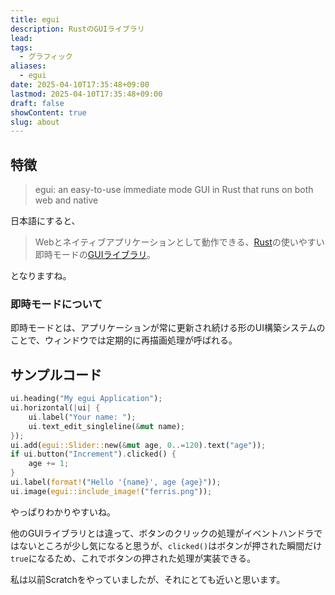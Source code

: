 ```yaml
---
title: egui
description: RustのGUIライブラリ
lead: 
tags:
  - グラフィック
aliases:
  - egui
date: 2025-04-10T17:35:48+09:00
lastmod: 2025-04-10T17:35:48+09:00
draft: false
showContent: true
slug: about
---
```

## 特徴
> egui: an easy-to-use immediate mode GUI in Rust that runs on both web and native

日本語にすると、

> Webとネイティブアプリケーションとして動作できる、[Rust](../../../lang/Rust/Rust.md)の使いやすい即時モードの[GUIライブラリ](../GUIライブラリ.md)。

となりますね。

### 即時モードについて
即時モードとは、アプリケーションが常に更新され続ける形のUI構築システムのことで、ウィンドウでは定期的に再描画処理が呼ばれる。

## サンプルコード
```rust
ui.heading("My egui Application");
ui.horizontal(|ui| {
    ui.label("Your name: ");
    ui.text_edit_singleline(&mut name);
});
ui.add(egui::Slider::new(&mut age, 0..=120).text("age"));
if ui.button("Increment").clicked() {
    age += 1;
}
ui.label(format!("Hello '{name}', age {age}"));
ui.image(egui::include_image!("ferris.png"));
```

やっぱりわかりやすいね。

他のGUIライブラリとは違って、ボタンのクリックの処理がイベントハンドラではないところが少し気になると思うが、`clicked()`はボタンが押された瞬間だけ`true`になるため、これでボタンの押された処理が実装できる。

私は以前Scratchをやっていましたが、それにとても近いと思います。

